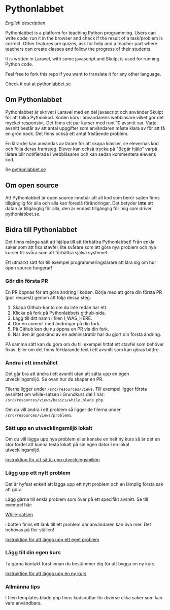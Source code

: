 # Pythonlabbet
_English description_

Pythonlabbet is a platform for teaching Python programming. Users can write code, run it in the browser and check if the result of a task/problem is correct.
Other features are quizes, ask for help and a teacher part where teachers can create classes and follow the progress of their students. 

It is written in Laravel, with some javascript and Skulpt is used for running Python code. 

Feel free to fork this repo if you want to translate it for any other language.

Check it out at [pythonlabbet.se](https://pythonlabbet.se)

## Om Pythonlabbet
Pythonlabbet är skrivet i Laravel med en del javascript och använder Skulpt för att tolka Pythonkod. Koden körs i användarens webbläsare vilket gör det mycket responsivt. Det finns ett par kurser med runt 10 avsnitt var. Varje avsnitt består av att antal uppgifter som användaren måste klara av för att få en grön bock. Det finns också ett antal fristående problem.

En lärardel kan användas av lärare för att skapa klasser, se elevernas kod och följa deras framsteg. Elever kan också trycka på "Begär hjälp" varpå lärare blir notifierade i webbläsaren och kan sedan kommentera elevens kod.

Se [pythonlabbet.se](https://pythonlabbet.se)

## Om open source
Att Pythonlabbet är open source innebär att all kod som berör sajten finns tillgänglig för alla och alla kan föreslå förändringar. Det betyder **inte** att datan är tillgänglig för alla, den är endast tillgänglig för mig som driver pythonlabbet.se.

## Bidra till Pythonlabbet
Det finns många sätt att hjälpa till att förbättra Pythonlabbet! Från enkla saker som att fixa stavfel, lite svårare som att göra nya problem och nya kurser till svåra som att förbättra själva systemet.

Ett utmärkt sätt för till exempel programmeringslärare att lära sig om hur open source fungerar!

### Gör din första PR
En PR öppnas för att göra ändring i koden. Börja med att göra din första PR (pull request) genom att följa dessa steg:

1. Skapa Github-konto om du inte redan har ett.
2. Klicka på fork på Pythonlabbets github-sida.
3. Lägg till ditt namn i filen I_WAS_HERE.
3. Gör en commit med ändringar på din fork.
4. På Github kan du nu öppna en PR via din fork.
5. När den är godkänd av en administratör har du gjort din första ändring.

På samma sätt kan du göra om du till exempel hittat ett stavfel som behöver fixas. Eller om det finns förklarande text i ett avsnitt som kan göras bättre.

### Ändra i ett innehållet
Det går bra att ändra i ett avsnitt utan att sätta upp en egen utvecklingsmiljö. Se ovan hur du skapar en PR. 

Filerna ligger under `/src/resources/views`. Till exempel ligger första avsnittet om while-satsen i Grundkurs del 1 här: `/src/resources/views/basics/while.blade.php`.

Om du vill ändra i ett problem så ligger de filerna under `/src/resources/views/problems`.

### Sätt upp en utvecklingsmiljö lokalt
Om du vill lägga upp nya problem eller kanske en helt ny kurs så är det en stor fördel att kunna testa lokalt på sin egen dator i en lokal utvecklingsmiljö.

[Instruktion för att sätta upp utvecklingsmiljön](documentation/LOCAL-ENVIRONMENT.md)

### Lägg upp ett nytt problem
Det är hyfsat enkelt att lägga upp ett nytt problem och en lämplig första sak att göra.

Lägg gärna till enkla problem som övar på ett specifikt avsnitt. Se till exempel här:

[While-satsen](https://pythonlabbet.se/grundkurs/while-satsen)

i botten finns ett länk till ett problem där användaren kan öva mer. Det behövas på fler ställen!

[Instruktion för att lägga upp ett eget problem](documentation/ADD-PROBLEM.md)

### Lägg till din egen kurs

Ta gärna kontakt först innan du bestämmer dig för att bygga en ny kurs.

[Instruktion för att lägga upp en ny kurs](documentation/ADD-COURSE.md)

### Allmänna tips
I filen templates.blade.php finns kodsnuttar för diverse olika saker som kan vara användbara.

